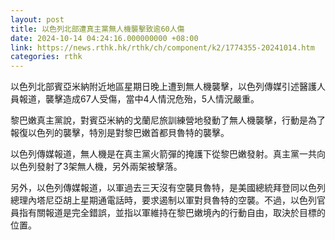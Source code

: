 ```yaml
---
layout: post
title: 以色列北部遭真主黨無人機襲擊致逾60人傷
date: 2024-10-14 04:24:16.000000000 +08:00
link: https://news.rthk.hk/rthk/ch/component/k2/1774355-20241014.htm
categories: rthk
---
```


以色列北部賓亞米納附近地區星期日晚上遭到無人機襲擊，以色列傳媒引述醫護人員報道，襲擊造成67人受傷，當中4人情況危殆，5人情況嚴重。

黎巴嫩真主黨說，對賓亞米納的戈蘭尼旅訓練營地發動了無人機襲擊，行動是為了報復以色列的襲擊，特別是對黎巴嫩首都貝魯特的襲擊。

以色列傳媒報道，無人機是在真主黨火箭彈的掩護下從黎巴嫩發射。真主黨一共向以色列發射了3架無人機，另外兩架被擊落。

另外，以色列傳媒報道，以軍過去三天沒有空襲貝魯特，是美國總統拜登同以色列總理內塔尼亞胡上星期通電話時，要求遏制以軍對貝魯特的空襲。不過，以色列官員指有關報道是完全錯誤，並指以軍維持在黎巴嫩境內的行動自由，取決於目標的位置。
